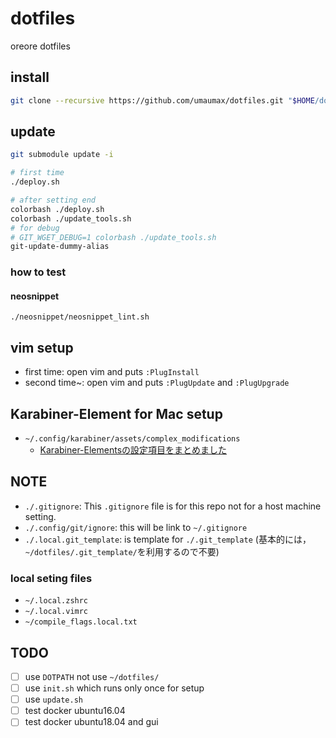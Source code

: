 # dotfiles

oreore dotfiles

## install
```sh
git clone --recursive https://github.com/umaumax/dotfiles.git "$HOME/dotfiles"
```

## update
```sh
git submodule update -i

# first time
./deploy.sh

# after setting end
colorbash ./deploy.sh
colorbash ./update_tools.sh
# for debug
# GIT_WGET_DEBUG=1 colorbash ./update_tools.sh
git-update-dummy-alias
```

### how to test
#### neosnippet
```
./neosnippet/neosnippet_lint.sh
```

## vim setup
* first  time:  open vim and puts `:PlugInstall`
* second time~: open vim and puts `:PlugUpdate` and `:PlugUpgrade`

## Karabiner-Element for Mac setup
* `~/.config/karabiner/assets/complex_modifications`
  * [Karabiner\-Elementsの設定項目をまとめました]( https://qiita.com/s-show/items/a1fd228b04801477729c )

## NOTE
* `./.gitignore`: This `.gitignore` file is for this repo not for a host machine setting.
* `./.config/git/ignore`: this will be link to `~/.gitignore`
* `./.local.git_template`: is template for `./.git_template` (基本的には，`~/dotfiles/.git_template/`を利用するので不要)

### local seting files
* `~/.local.zshrc`
* `~/.local.vimrc`
* `~/compile_flags.local.txt`

## TODO
* [ ] use `DOTPATH` not use `~/dotfiles/`
* [ ] use `init.sh` which runs only once for setup
* [ ] use `update.sh`
* [ ] test docker ubuntu16.04
* [ ] test docker ubuntu18.04 and gui
